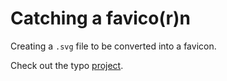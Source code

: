 # Catching a favico(r)n

Creating a `.svg` file to be converted into a favicon.

Check out the typo [project](https://github.com/M2vH/favicon/projects/1).
